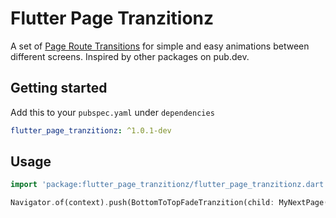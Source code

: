 # Flutter Page Tranzitionz

A set of [Page Route Transitions](https://docs.flutter.dev/cookbook/animation/page-route-animation) for simple and easy animations between different screens. Inspired by other packages on pub.dev.

## Getting started

Add this to your `pubspec.yaml` under `dependencies`

```yaml
flutter_page_tranzitionz: ^1.0.1-dev
```

## Usage

```dart
import 'package:flutter_page_tranzitionz/flutter_page_tranzitionz.dart';

Navigator.of(context).push(BottomToTopFadeTranzition(child: MyNextPage()));
```
